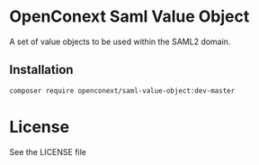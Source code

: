 # OpenConext Saml Value Object

A set of value objects to be used within the SAML2 domain.

## Installation

```sh
composer require openconext/saml-value-object:dev-master
```

# License

See the LICENSE file
